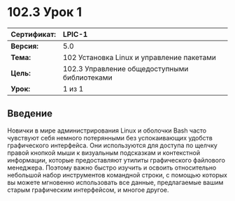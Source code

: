 # 102.3 Урок 1

| **Сертификат:** | LPIC-1                                    |
|:----------------|:------------------------------------------|
| **Версия:**     | 5.0                                       |
| **Тема:**       | 102 Установка Linux и управление пакетами |
| **Цель:**       | 102.3 Управление общедоступными библиотеками 
| **Урок:**       | 1 из 1                                    |


## Введение

Новички в мире администрирования Linux и оболочки Bash часто чувствуют себя немного потерянными без успокаивающих удобств графического интерфейса. Они используются для доступа по щелчку правой кнопкой мыши к визуальным подсказкам и контекстной информации, которые предоставляют утилиты графического файлового менеджера. Поэтому важно быстро изучить и освоить относительно небольшой набор инструментов командной строки, с помощью которых вы можете мгновенно использовать все данные, предлагаемые вашим старым графическим интерфейсом, и многое другое.
